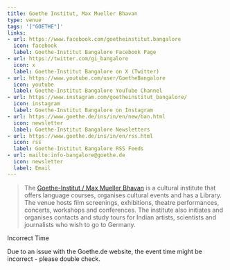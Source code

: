 ```yaml
---
title: Goethe Institut, Max Mueller Bhavan
type: venue
tags: '["GOETHE"]'
links:
- url: https://www.facebook.com/goetheinstitut.bangalore
  icon: facebook
  label: Goethe-Institut Bangalore Facebook Page
- url: https://twitter.com/gi_bangalore
  icon: x
  label: Goethe-Institut Bangalore on X (Twitter)
- url: https://www.youtube.com/user/GoetheBangalore
  icon: youtube
  label: Goethe-Institut Bangalore YouTube Channel
- url: https://www.instagram.com/goetheinstitut_bangalore/
  icon: instagram
  label: Goethe-Institut Bangalore on Instagram
- url: https://www.goethe.de/ins/in/en/new/ban.html
  icon: newsletter
  label: Goethe-Institut Bangalore Newsletters
- url: https://www.goethe.de/ins/in/en/rss.html
  icon: rss
  label: Goethe-Institut Bangalore RSS Feeds
- url: mailto:info-bangalore@goethe.de
  icon: newsletter
  label: Email
---
```

> The [Goethe-Institut / Max Mueller Bhavan](https://www.goethe.de/ins/in/en/sta/ban/ueb.html) is a cultural institute that offers language courses, organises cultural events and has a Library. The venue hosts film screenings, exhibitions, theatre performances, concerts, workshops and conferences. The institute also initiates and organises contacts and study tours for Indian artists, scientists and journalists who wish to go to Germany.

<div class="card warn">
 <p>Incorrect Time</p>
 <p>Due to an issue with the Goethe.de website, the event time might be incorrect - please double check.</p>
</div>
